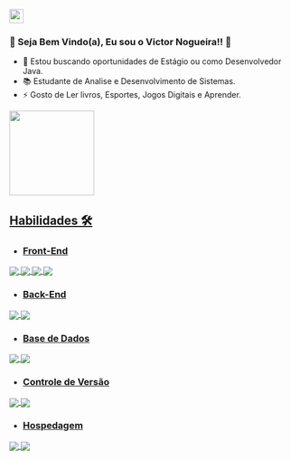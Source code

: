 
<!--  ![](https://komarev.com/ghpvc/?username=VictorN7&color=blueviolet&label=PROFILE+VIEWS)
-->



<a href="https://www.linkedin.com/in/victor-nogueira-32a519184/" target="_blank"><img style="height:25px" src="https://img.shields.io/badge/LinkedIn-0077B5?style=for-the-badge&logo=linkedin&logoColor=white" target="_blank"/></a>


### 🚀 Seja Bem Vindo(a), Eu sou o Victor Nogueira!! 👋

<div>
    
- 🔭 Estou buscando oportunidades de Estágio ou como Desenvolvedor Java.
- 📚 Estudante de Analise e Desenvolvimento de Sistemas.
- ⚡ Gosto de Ler livros, Esportes, Jogos Digitais e Aprender.
    
</div>

 <div>
  <a href="https://github.com/VictorN7">
 
  <img height="150em" src="https://github-readme-stats.vercel.app/api/top-langs/?username=VictorN7&layout=compact&langs_count=7&theme=dark"/>
  <!-- -->
 
</div>

<div>

 ## Habilidades 🛠 

- ### Front-End 
    
<img align="center" src="https://img.shields.io/badge/JavaScript-F7DF1E?style=for-the-badge&logo=javascript&logoColor=black">

<img align="center" src="https://img.shields.io/badge/Bootstrap-563D7C?style=for-the-badge&logo=bootstrap&logoColor=white">

<img align="center" src="https://img.shields.io/badge/HTML5-E34F26?style=for-the-badge&logo=html5&logoColor=white">

<img align="center" src="https://img.shields.io/badge/CSS3-1572B6?style=for-the-badge&logo=css3&logoColor=white">

<!-- <img align="center" src="https://img.shields.io/badge/React-20232A?style=for-the-badge&logo=react&logoColor=61DAFB">  -->
<!-- <img align="center" src="https://img.shields.io/badge/React_Native-20232A?style=for-the-badge&logo=react&logoColor=61DAFB"> -->


    
- ### Back-End

<img align="center" src="https://img.shields.io/badge/Java-ED8B00?style=for-the-badge&logo=java&logoColor=white">

<img align="center" src="https://img.shields.io/badge/Spring-6DB33F?style=for-the-badge&logo=spring&logoColor=white">

    
- ### Base de Dados

<img align="center" src="https://img.shields.io/badge/MySQL-4682B4?style=for-the-badge&logo=mysql&logoColor=white">

<img align="center" src="https://img.shields.io/badge/PostgreSQL-316192?style=for-the-badge&logo=postgresql&logoColor=white">
    
<!--
<img align="center" src="https://img.shields.io/badge/MongoDB-4EA94B?style=for-the-badge&logo=mongodb&logoColor=white">
-->
- ### Controle de Versão

<img align="center" src="https://img.shields.io/badge/GitHub-000000?style=for-the-badge&logo=github&logoColor=white">
    
<img align="center" src="https://img.shields.io/badge/Git-FF4500?style=for-the-badge&logo=git&logoColor=white">
    
- ### Hospedagem

<img align="center" src="https://img.shields.io/badge/Netlify-00C7B7?style=for-the-badge&logo=netlify&logoColor=white">
    
<img align="center" src="https://img.shields.io/badge/Heroku-430098?style=for-the-badge&logo=heroku&logoColor=white">


<!-- 
</div>


    
 <br>

##
   ![Snake animation](https://github.com/VictorN7/VictorN7/blob/output/github-contribution-grid-snake.svg)

</div>

-->
